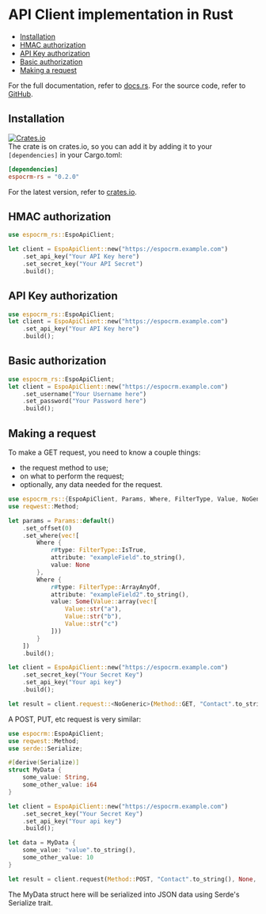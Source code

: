 # API Client implementation in Rust
* [Installation](#installation)
* [HMAC authorization](#hmac-authorization)
* [API Key authorization](#api-key-authorization)
* [Basic authorization](#basic-authorization)
* [Making a request](#making-a-request)

For the full documentation, refer to [docs.rs](https://docs.rs/espocrm-rs/latest/espocrm_rs/).
For the source code, refer to [GitHub](https://github.com/TobiasDeBruijn/espocrm-rs).

## Installation
[![Crates.io](https://img.shields.io/crates/v/espocrm-rs)](https://crates.io/crates/espocrm-rs)  
The crate is on crates.io, so you can add it by adding it to your `[dependencies]` in your Cargo.toml:
```toml
[dependencies]
espocrm-rs = "0.2.0"
```

For the latest version, refer to [crates.io](https://crates.io/crates/espocrm-rs).

## HMAC authorization

```rust
use espocrm_rs::EspoApiClient;

let client = EspoApiClient::new("https://espocrm.example.com")
    .set_api_key("Your API Key here")
    .set_secret_key("Your API Secret")
    .build();
```
## API Key authorization

```rust
use espocrm_rs::EspoApiClient;
let client = EspoApiClient::new("https://espocrm.example.com")
    .set_api_key("Your API Key here")
    .build();
```

## Basic authorization

```rust
use espocrm_rs::EspoApiClient;
let client = EspoApiClient::new("https://espocrm.example.com")
    .set_username("Your Username here")
    .set_password("Your Password here")
    .build();
```

## Making a request

To make a GET request, you need to know a couple things:

- the request method to use;
- on what to perform the request;
- optionally, any data needed for the request.

```rust
use espocrm_rs::{EspoApiClient, Params, Where, FilterType, Value, NoGeneric};
use reqwest::Method;

let params = Params::default()
    .set_offset(0)
    .set_where(vec![
        Where {
            r#type: FilterType::IsTrue,
            attribute: "exampleField".to_string(),
            value: None
        },
        Where {
            r#type: FilterType::ArrayAnyOf,
            attribute: "exampleField2".to_string(),
            value: Some(Value::array(vec![
                Value::str("a"),
                Value::str("b"),
                Value::str("c")
            ]))
        }
    ])
    .build();

let client = EspoApiClient::new("https://espocrm.example.com")
    .set_secret_key("Your Secret Key")
    .set_api_key("Your api key")
    .build();

let result = client.request::<NoGeneric>(Method::GET, "Contact".to_string(), Some(params), None);
```

A POST, PUT, etc request is very similar:
```rust
use espocrm::EspoApiClient;
use reqwest::Method;
use serde::Serialize;

#[derive(Serialize)]
struct MyData {
    some_value: String,
    some_other_value: i64
}

let client = EspoApiClient::new("https://espocrm.example.com")
    .set_secret_key("Your Secret Key")
    .set_api_key("Your api key")
    .build();

let data = MyData {
    some_value: "value".to_string(),
    some_other_value: 10
}

let result = client.request(Method::POST, "Contact".to_string(), None, Some(data));
```

The MyData struct here will be serialized into JSON data using Serde's Serialize trait.
